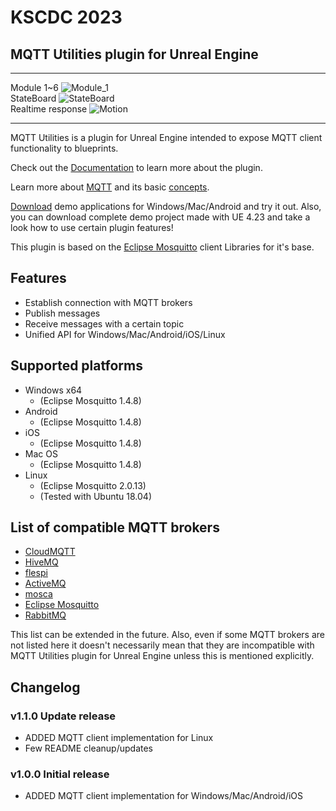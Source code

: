 # KSCDC 2023
## MQTT Utilities plugin for Unreal Engine
---
Module 1~6
![Module_1](https://github.com/kcasl/Unreal-Engine-MQTT/assets/93076513/46a83a45-2335-4edc-8db6-3fb28cd6b43b)
<br>
StateBoard
![StateBoard](https://github.com/kcasl/Unreal-Engine-MQTT/assets/93076513/62c13637-75eb-4153-bd68-dc1983229dd9)
<br>
Realtime response
![Motion](https://github.com/kcasl/Unreal-Engine-MQTT/assets/93076513/7bbac311-6038-4922-bebf-0f1fe38e6029)

---
MQTT Utilities is a plugin for Unreal Engine intended to expose MQTT client functionality to blueprints.

Check out the [Documentation](https://github.com/NinevaStudios/MqttUtilities-UnrealEngine/wiki) to learn more about the plugin.

Learn more about [MQTT](http://mqtt.org/) and its basic [concepts](https://mosquitto.org/man/mqtt-7.html).

[Download](https://github.com/NinevaStudios/MqttUtilities-UnrealEngine/releases) demo applications for Windows/Mac/Android and try it out. Also, you can download complete demo project made with UE 4.23 and take a look how to use certain plugin features!

This plugin is based on the [Eclipse Mosquitto](https://github.com/eclipse/mosquitto) client Libraries for it's base.

## Features
* Establish connection with MQTT brokers
* Publish messages
* Receive messages with a certain topic
* Unified API for Windows/Mac/Android/iOS/Linux

## Supported platforms

* Windows x64
  + (Eclipse Mosquitto 1.4.8)
* Android
  + (Eclipse Mosquitto 1.4.8)
* iOS
  + (Eclipse Mosquitto 1.4.8)
* Mac OS
  + (Eclipse Mosquitto 1.4.8)
* Linux
  + (Eclipse Mosquitto 2.0.13)
  + (Tested with Ubuntu 18.04)

## List of compatible MQTT brokers

* [CloudMQTT](https://www.cloudmqtt.com/)
* [HiveMQ](https://www.hivemq.com/)
* [flespi](https://flespi.com/mqtt-broker)
* [ActiveMQ](https://activemq.apache.org/index.html)
* [mosca](https://github.com/mcollina/mosca)
* [Eclipse Mosquitto](https://mosquitto.org/)
* [RabbitMQ](https://www.rabbitmq.com/)

This list can be extended in the future. Also, even if some MQTT brokers are not listed here it doesn't necessarily mean that they are incompatible with MQTT Utilities plugin for Unreal Engine unless this is mentioned explicitly.

## Changelog

### v1.1.0 Update release

+ ADDED MQTT client implementation for Linux
+ Few README cleanup/updates

### v1.0.0 Initial release

+ ADDED MQTT client implementation for Windows/Mac/Android/iOS
